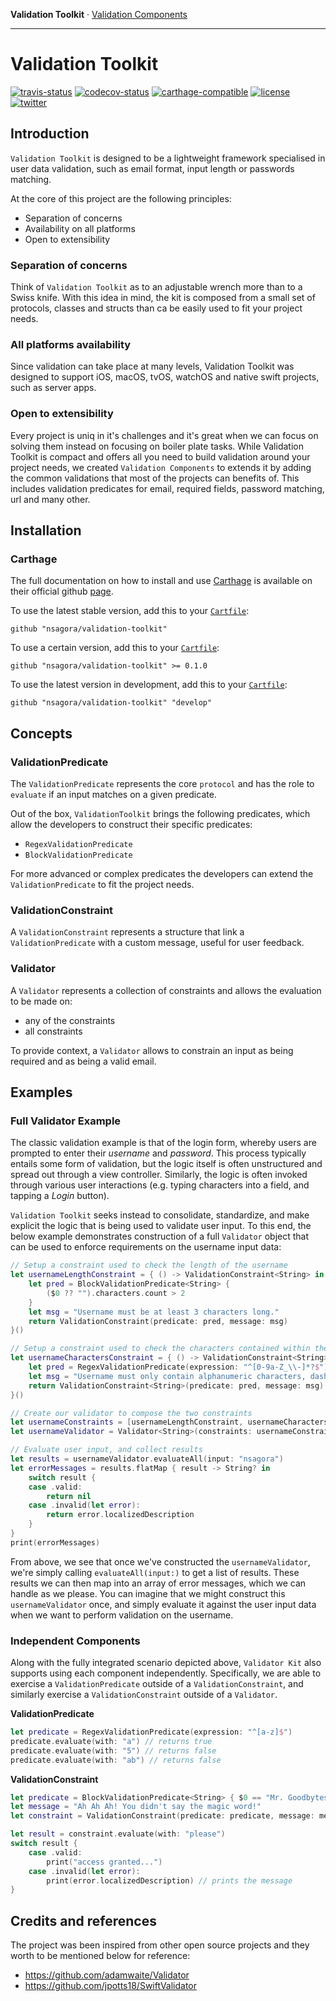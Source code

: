 __Validation Toolkit__ · [Validation Components][validation-components]

[validation-toolkit]: https://github.com/nsagora/validation-toolkit
[validation-components]: https://github.com/nsagora/validation-components 

-------

# Validation Toolkit

[![travis-status]][travis-overview] [![codecov-status]][codecov-overview] [![carthage-compatible]][carthage-overview] [![license]][license-overview] [![twitter]][twitter-overview]

[license]: https://img.shields.io/badge/license-Apache%20License%202.0-blue.svg?style=flat
[license-overview]: http://choosealicense.com/licenses/apache-2.0/

[twitter]: https://img.shields.io/badge/twitter-%40nsgaora-blue.svg?style=flat
[twitter-overview]: https://twitter.com/nsagora

[travis-status]: https://travis-ci.org/nsagora/validation-toolkit.svg?branch=develop
[travis-overview]: https://travis-ci.org/nsagora/validation-toolkit

[codecov-status]: https://codecov.io/gh/nsagora/validation-toolkit/branch/develop/graph/badge.svg
[codecov-overview]: https://codecov.io/gh/nsagora/validation-toolkit 

[carthage-compatible]: https://img.shields.io/badge/carthage-compatible-4BC51D.svg?style=flat
[carthage-overview]: https://github.com/Carthage/Carthage

## Introduction

`Validation Toolkit` is designed to be a lightweight framework specialised in user data validation, such as email format, input length or passwords matching.

At the core of this project are the following principles:

- Separation of concerns
- Availability on all platforms 
- Open to extensibility

### Separation of concerns

Think of `Validation Toolkit` as to an adjustable wrench more than to a Swiss knife. 
With this idea in mind, the kit is composed from a small set of protocols, classes and structs than ca be easily used to fit your project needs.

### All platforms availability

Since validation can take place at many levels, Validation Toolkit was designed to support iOS, macOS, tvOS, watchOS and native swift projects, such as server apps.

### Open to extensibility

Every project is uniq in it's challenges and it's great when we can focus on solving them instead on focusing on boiler plate tasks. 
While Validation Toolkit is compact and offers all you need to build validation around your project needs, we created `Validation Components` to extends it by adding the common validations that most of the projects can benefits of.
This includes validation predicates for email, required fields, password matching, url and many other.     

## Installation

### Carthage

The full documentation on how to install and use [Carthage][carthage] is available on their official github [page][carthage].

To use the latest stable version, add this to your [`Cartfile`][carthage-cartfile]:

``` 
github "nsagora/validation-toolkit" 
```

To use a certain version, add this to your [`Cartfile`][carthage-cartfile]:

``` 
github "nsagora/validation-toolkit" >= 0.1.0 
```

To use the latest version in development, add this to your [`Cartfile`][carthage-cartfile]:

``` 
github "nsagora/validation-toolkit" "develop" 
```

[carthage]: https://github.com/Carthage/Carthage
[carthage-cartfile]: https://github.com/Carthage/Carthage/blob/master/Documentation/Artifacts.md#cartfile

## Concepts

### ValidationPredicate

The `ValidationPredicate` represents the core `protocol` and has the role to `evaluate` if an input matches on a given predicate.

Out of the box, `ValidationToolkit` brings the following predicates, which allow the developers to construct their specific predicates:
- `RegexValidationPredicate`
- `BlockValidationPredicate`

For more advanced or complex predicates the developers can extend the `ValidationPredicate` to fit the project needs.

### ValidationConstraint

A `ValidationConstraint` represents a structure that link a `ValidationPredicate` with a custom message, useful for user feedback.

### Validator

A `Validator` represents a collection of constraints and allows the evaluation to be made on:
- any of the constraints
- all constraints

To provide context, a `Validator` allows to constrain an input as being required and as being a valid email.

## Examples

### Full Validator Example

The classic validation example is that of the login form, whereby users are prompted to enter their *username* and *password*. This process typically entails some form of validation, but the logic itself is often unstructured and spread out through a view controller. Similarly, the logic is often invoked through various user interactions (e.g. typing characters into a field, and tapping a *Login* button).

`Validation Toolkit` seeks instead to consolidate, standardize, and make explicit the logic that is being used to validate user input. To this end, the below example demonstrates construction of a full `Validator` object that can be used to enforce requirements on the username input data:

```swift
// Setup a constraint used to check the length of the username
let usernameLengthConstraint = { () -> ValidationConstraint<String> in
    let pred = BlockValidationPredicate<String> {
        ($0 ?? "").characters.count > 2
    }
    let msg = "Username must be at least 3 characters long."
    return ValidationConstraint(predicate: pred, message: msg)
}()

// Setup a constraint used to check the characters contained within the username
let usernameCharactersConstraint = { () -> ValidationConstraint<String> in 
    let pred = RegexValidationPredicate(expression: "^[0-9a-Z_\\-]*?$")
    let msg = "Username must only contain alphanumeric characters, dashes, and underscores."
    return ValidationConstraint<String>(predicate: pred, message: msg)
}()

// Create our validator to compose the two constraints
let usernameConstraints = [usernameLengthConstraint, usernameCharactersConstraint];
let usernameValidator = Validator<String>(constraints: usernameConstraints)

// Evaluate user input, and collect results
let results = usernameValidator.evaluateAll(input: "nsagora")
let errorMessages = results.flatMap { result -> String? in
    switch result {
    case .valid:
        return nil
    case .invalid(let error):
        return error.localizedDescription
    }
}
print(errorMessages)
```

From above, we see that once we've constructed the `usernameValidator`, we're simply calling `evaluateAll(input:)` to get a list of results. These results we can then map into an array of error messages, which we can handle as we please. You can imagine that we might construct this `usernameValidator` once, and simply evaluate it against the user input data when we want to perform validation on the username.

### Independent Components

Along with the fully integrated scenario depicted above, `Validator Kit` also supports using each component independently. Specifically, we are able to exercise a `ValidationPredicate` outside of a `ValidationConstraint`, and similarly exercise a `ValidationConstraint` outside of a `Validator`.

**ValidationPredicate**

```swift
let predicate = RegexValidationPredicate(expression: "^[a-z]$")
predicate.evaluate(with: "a") // returns true
predicate.evaluate(with: "5") // returns false
predicate.evaluate(with: "ab") // returns false
```

**ValidationConstraint**

```swift
let predicate = BlockValidationPredicate<String> { $0 == "Mr. Goodbytes" }
let message = "Ah Ah Ah! You didn't say the magic word!"
let constraint = ValidationConstraint(predicate: predicate, message: message)

let result = constraint.evaluate(with: "please")
switch result {
    case .valid:
        print("access granted...")
    case .invalid(let error):
        print(error.localizedDescription) // prints the message
}
```

## Credits and references

The project was been inspired from other open source projects and they worth to be mentioned below for reference:

- https://github.com/adamwaite/Validator
- https://github.com/jpotts18/SwiftValidator